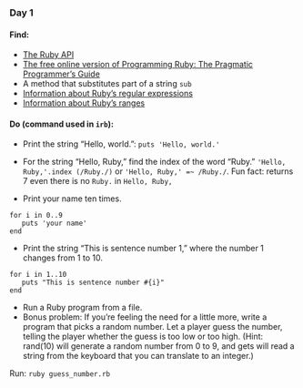 ### Day 1

#### Find:
* [The Ruby API](https://ruby-doc.org/core-2.6.5/)
* [The free online version of Programming Ruby: The Pragmatic Programmer’s Guide](https://ruby-doc.com/docs/ProgrammingRuby/)
* A method that substitutes part of a string `sub`
* [Information about Ruby’s regular expressions](https://www.rubyguides.com/2015/06/ruby-regex/)
* [Information about Ruby’s ranges](https://www.rubyguides.com/2016/06/ruby-ranges-how-do-they-work/)

#### Do (command used in `irb`):
* Print the string “Hello, world.”: ```puts 'Hello, world.'```
* For the string “Hello, Ruby,” find the index of the word “Ruby.” `'Hello, Ruby,'.index (/Ruby./)` or `'Hello, Ruby,' =~ /Ruby./`. Fun fact: returns 7 even there is no `Ruby.` in `Hello, Ruby,`

* Print your name ten times.
```
for i in 0..9
   puts 'your name'
end
```

* Print the string “This is sentence number 1,” where the number 1 changes from 1 to 10.
```
for i in 1..10
   puts "This is sentence number #{i}"
end
```

* Run a Ruby program from a file.
* Bonus problem: If you’re feeling the need for a little more, write a program that picks a random number. Let a player guess the number, telling the player whether the guess is too low or too high.
(Hint: rand(10) will generate a random number from 0 to 9, and gets will read a string from the keyboard that you can translate to an integer.)

Run: `ruby guess_number.rb`